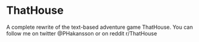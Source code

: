 ThatHouse
=========

A complete rewrite of the text-based adventure game ThatHouse. You can follow me on twitter @PHakansson or on reddit r/ThatHouse
